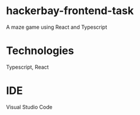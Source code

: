# hackerbay-frontend-task
A maze game using React and Typescript

# Technologies
Typescript, React

# IDE
Visual Studio Code
